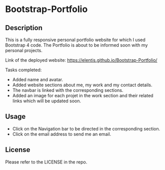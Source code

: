 # Bootstrap-Portfolio

## Description
This is a fully responsive personal portfolio website for which I used Bootstrap 4 code.
The Portfolio is about to be informed soon with my personal projects.

Link of the deployed website:  https://elentis.github.io/Bootstrap-Portfolio/ 

Tasks completed:
* Added name and avatar.
* Added website sections about me, my work and my contact details.
* The navbar is linked with the corresponding sections.
* Added an image for each projet in the work section and their related links which will be updated soon.

## Usage
* Click on the Navigation bar to be directed in the corresponding section.
* Click on the email address to send me an email.

## License
Please refer to the LICENSE in the repo.